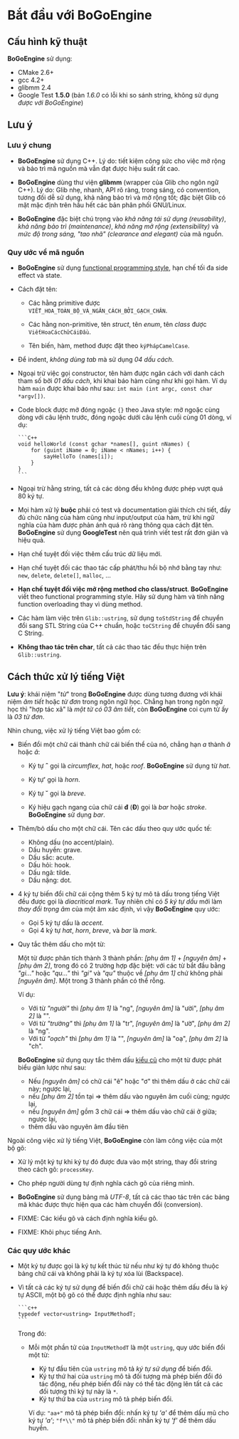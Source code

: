 # Bắt đầu với BoGoEngine

## Cấu hình kỹ thuật

**BoGoEngine** sử dụng:

* CMake 2.6+
* gcc 4.2+
* glibmm 2.4
* Google Test **1.5.0** (bản *1.6.0* có lỗi khi so sánh string, không sử dụng
  *được với BoGoEngine*)

## Lưu ý

### Lưu ý chung

* **BoGoEngine** sử dụng C++.  Lý do: tiết kiệm công sức cho việc mở rộng và
  bảo trì mã nguồn mà vẫn đạt được hiệu suất rất cao.

* **BoGoEngine** dùng thư viện **glibmm** (wrapper của Glib cho ngôn ngữ C++).
  Lý do: Glib nhẹ, nhanh, API rõ ràng, trong sáng, có convention, tương đối dễ
  sử dụng, khả năng bảo trì và mở rộng tốt; đặc biệt Glib có mặt mặc định trên
  hầu hết các bản phân phối GNU/Linux.

* **BoGoEngine** đặc biệt chú trọng vào *khả năng tái sử dụng (reusability)*,
  *khả năng bảo trì (maintenance)*, *khả năng mở rộng (extensibility)* và *mức
  độ trong sáng, "tao nhã" (clearance and elegant)* của mã nguồn.

### Quy ước về mã nguồn

* **BoGoEngine** sử dụng
  [functional programming style](https://en.wikipedia.org/wiki/Functional_programming),
  hạn chế tối đa side effect và state.

* Cách đặt tên:

  - Các hằng primitive được `VIẾT_HOA_TOÀN_BỘ_VÀ_NGĂN_CÁCH_BỞI_GẠCH_CHÂN`.

  - Các hằng non-primitive, tên *struct*, tên *enum*, tên *class* được
    `ViếtHoaCácChữCáiĐầu`.

  - Tên biến, hàm, method được đặt theo `kýPhápCamelCase`.

* Để indent, *không dùng tab* mà sử dụng *04 dấu cách*.

* Ngoại trừ việc gọi constructor, tên hàm được ngăn cách với danh cách tham số
  bởi *01 dấu cách*, khi khai báo hàm cũng như khi gọi hàm.  Ví dụ hàm `main`
  được khai báo như sau: `int main (int argc, const char *argv[])`.

* Code block được mở đóng ngoặc `{}` theo Java style: mở ngoặc cùng dòng với
  câu lệnh trước, đóng ngoặc dưới câu lệnh cuối cùng 01 dòng, ví dụ:

      ```C++
      void helloWorld (const gchar *names[], guint nNames) {
          for (guint iName = 0; iName < nNames; i++) {
              sayHelloTo (names[i]);
          }
      }
      ```

* Ngoại trừ hằng string, tất cả các dòng đều không được phép vượt quá 80 ký
  tự.

* Mọi hàm xử lý **buộc** phải có test và documentation giải thích chi tiết,
  đầy đủ chức năng của hàm cũng như input/output của hàm, trừ khi ngữ nghĩa
  của hàm được phản ánh quá rõ ràng thông qua cách đặt tên.  **BoGoEngine** sử
  dụng **GoogleTest** nên quá trình viết test rất đơn giản và hiệu quả.

* Hạn chế tuyệt đối việc thêm cấu trúc dữ liệu mới.

* Hạn chế tuyệt đối các thao tác cấp phát/thu hồi bộ nhớ bằng tay như: `new`,
  `delete`, `delete[]`, `malloc`, ...

* **Hạn chế tuyệt đối việc mở rộng method cho class/struct**.  **BoGoEngine**
  viết theo functional programming style.  Hãy sử dụng hàm và tính năng
  function overloading thay vì dùng method.

* Các hàm làm việc trên `Glib::ustring`, sử dụng `toStdString` để chuyển đổi
  sang STL String của C++ chuẩn, hoặc `toCString` để chuyển đổi sang C String.

* **Không thao tác trên char**, tất cả các thao tác đều thực hiện trên
  `Glib::ustring`.

## Cách thức xử lý tiếng Việt

**Lưu ý**: khái niệm "*từ*" trong **BoGoEngine** được dùng tương đương với
khái niệm *âm tiết* hoặc *từ đơn* trong ngôn ngữ học.  Chẳng hạn trong ngôn
ngữ học thì "hợp tác xã" là *một từ có 03 âm tiết*, còn **BoGoEngine** coi cụm
từ ấy là *03 từ đơn*.

Nhìn chung, việc xử lý tiếng Việt bao gồm có:

* Biến đổi một chữ cái thành chữ cái biến thể của nó, chẳng hạn *a* thành
  *ă* hoặc *â*:

  - Ký tự **ˆ** gọi là *circumflex*, *hat*, hoặc *roof*.  **BoGoEngine** sử
    dụng từ *hat*.

  - Ký tự **̛** gọi là *horn*.

  - Ký tự **˘** gọi là *breve*.

  - Ký hiệu gạch ngang của chữ cái **đ** (**Đ**) gọi là *bar* hoặc *stroke*.
  **BoGoEngine** sử dụng *bar*.

* Thêm/bỏ dấu cho một chữ cái.  Tên các dấu theo quy ước quốc tế:

  - Không dấu (no accent/plain).
  - Dấu huyền: grave.
  - Dấu sắc: acute.
  - Dấu hỏi: hook.
  - Dấu ngã: tilde.
  - Dấu nặng: dot.

* 4 ký tự biến đổi chữ cái cộng thêm 5 ký tự mô tả dấu trong tiếng Việt đều
  được gọi là *diacritical mark*.  Tuy nhiên chỉ có *5 ký tự dấu* mới làm
  *thay đổi trọng âm* của một âm xác định, vì vậy **BoGoEngine** quy ước:

  - Gọi 5 ký tự dấu là *accent*.
  - Gọi 4 ký tự *hat*, *horn*, *breve*, và *bar* là *mark*.

* Quy tắc thêm dấu cho một từ:

  Một từ được phân tích thành 3 thành phần: _[phụ âm 1]_ + _[nguyên âm]_ +
  _[phụ âm 2]_, trong đó có 2 trường hợp đặc biệt: với các từ bắt đầu bằng
  _"gi..."_ hoặc _"qu..."_ thì _"gi"_ và _"qu"_ thuộc về _[phụ âm 1]_ chứ
  không phải _[nguyên âm]_.  Một trong 3 thành phần có thể rỗng.

  Ví dụ:
  - Với từ _"người"_ thì _[phụ âm 1]_ là "ng", _[nguyên âm]_ là "ười",
    _[phụ âm 2]_ là "".
  - Với từ _"trường"_ thì _[phụ âm 1]_ là "tr", _[nguyên âm]_ là "ườ",
    _[phụ âm 2]_ là "ng".
  - Với từ _"oạch"_ thì _[phụ âm 1]_ là "", _[nguyên âm]_ là "oạ",
    _[phụ âm 2]_ là "ch".

  **BoGoEngine** sử dụng quy tắc thêm dấu
    [kiểu cũ](http://vi.wikipedia.org/wiki/Quy_tắc_đặt_dấu_thanh_trong_tiếng_Việt#Ki.E1.BB.83u_c.C5.A9)
    cho một từ được phát biểu giản lược như sau:
  - Nếu _[nguyên âm]_ có chữ cái "ê" hoặc "ơ" thì thêm dấu ở các chữ cái này;
    ngược lại,
  - nếu _[phụ âm 2]_ tồn tại => thêm dấu vào nguyên âm cuối cùng; ngược lại,
  - nếu _[nguyên âm]_ gồm 3 chữ cái => thêm dấu vào chữ cái ở giữa; ngược lại,
  - thêm dấu vào nguyên âm đầu tiên

Ngoài công việc xử lý tiếng Việt, **BoGoEngine** còn làm công việc của một bộ
gõ:

* Xử lý một ký tự khi ký tự đó được đưa vào một string, thay đổi string theo
  cách gõ: `processKey`.

* Cho phép người dùng tự định nghĩa cách gõ của riêng mình.

* **BoGoEngine** sử dụng bảng mã *UTF-8*, tất cả các thao tác trên các bảng mã
  khác được thực hiện qua các hàm chuyển đổi (conversion).

* FIXME: Các kiểu gõ và cách định nghĩa kiểu gõ.

* FIXME: Khôi phục tiếng Anh.

### Các quy ước khác

* Một ký tự được gọi là ký tự kết thúc từ nếu như ký tự đó không thuộc bảng
  chữ cái và không phải là ký tự xóa lùi (Backspace).

* Vì tất cả các ký tự sử dụng để biến đổi chữ cái hoặc thêm dấu đều là ký tự
  ASCII, một bộ gõ có thể được định nghĩa như sau:

      ```c++
      typedef vector<ustring> InputMethodT;
      ```

  Trong đó:

  - Mỗi một phần tử của `InputMethodT` là một `ustring`, quy ước biến đổi một từ:

    + Ký tự đầu tiên của `ustring` mô tả *ký tự sử dụng* để biến đổi.
    + Ký tự thứ hai của `ustring` mô tả đối tượng mà phép biến đổi đó tác động,
    nếu phép biến đổi này có thể tác động lên tất cả các đối tượng thì ký tự
    này là `*`.
    + Ký tự thứ ba của `ustring` mô tả phép biến đổi.

    Ví dụ: `"aa+"` mô tả phép biển đổi: nhấn ký tự *'a'* để thêm dấu mũ cho ký
    tự *'a'*; `"f*\\"` mô tả phép biến đổi: nhấn ký tự _'f'_ để thêm dấu
    huyền.
